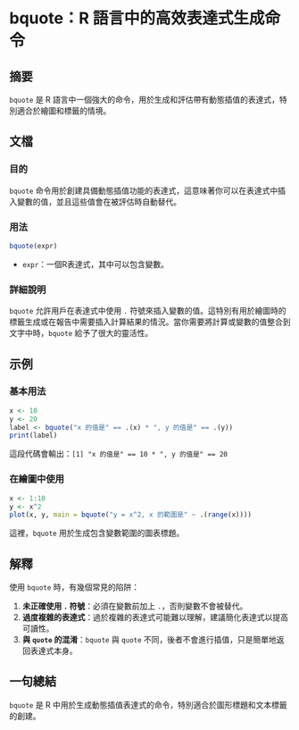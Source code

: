 <!--
Meta Description: # bquote：R 語言中的高效表達式生成命令 ## 摘要 `bquote` 是 R 語言中一個強大的命令，用於生成和評估帶有動態插值的表達式，特別適合於繪圖和標籤的情境。 ## 文檔 ### 目的 `bquote` 命令用於創建具備動態插值功能的表達式，這意味著你可以在表達式中插入變數的值，並且...
Meta Keywords: bquote, 的值是, expr, label, quote
-->

# bquote：R 語言中的高效表達式生成命令

## 摘要
`bquote` 是 R 語言中一個強大的命令，用於生成和評估帶有動態插值的表達式，特別適合於繪圖和標籤的情境。

## 文檔
### 目的
`bquote` 命令用於創建具備動態插值功能的表達式，這意味著你可以在表達式中插入變數的值，並且這些值會在被評估時自動替代。

### 用法
```R
bquote(expr)
```
- `expr`：一個R表達式，其中可以包含變數。

### 詳細說明
`bquote` 允許用戶在表達式中使用 `.` 符號來插入變數的值。這特別有用於繪圖時的標籤生成或在報告中需要插入計算結果的情況。當你需要將計算或變數的值整合到文字中時，`bquote` 給予了很大的靈活性。

## 示例
### 基本用法
```R
x <- 10
y <- 20
label <- bquote("x 的值是" == .(x) * ", y 的值是" == .(y))
print(label)
```
這段代碼會輸出：`[1] "x 的值是" == 10 * ", y 的值是" == 20`

### 在繪圖中使用
```R
x <- 1:10
y <- x^2
plot(x, y, main = bquote("y = x^2, x 的範圍是" ~ .(range(x))))
```
這裡，`bquote` 用於生成包含變數範圍的圖表標題。

## 解釋
使用 `bquote` 時，有幾個常見的陷阱：
1. **未正確使用 `.` 符號**：必須在變數前加上 `.`，否則變數不會被替代。
2. **過度複雜的表達式**：過於複雜的表達式可能難以理解，建議簡化表達式以提高可讀性。
3. **與 `quote` 的混淆**：`bquote` 與 `quote` 不同，後者不會進行插值，只是簡單地返回表達式本身。

## 一句總結
`bquote` 是 R 中用於生成動態插值表達式的命令，特別適合於圖形標題和文本標籤的創建。
